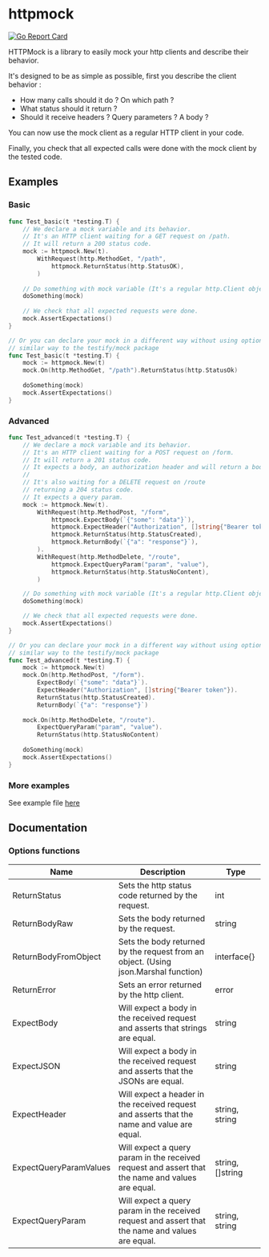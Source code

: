 # httpmock

[![Go Report Card](https://goreportcard.com/badge/github.com/oupo1337/httpmock)](https://goreportcard.com/report/github.com/oupo1337/httpmock)

HTTPMock is a library to easily mock your http clients and describe their behavior.

It's designed to be as simple as possible, first you describe the client behavior :
 - How many calls should it do ? On which path ?
 - What status should it return ?
 - Should it receive headers ? Query parameters ? A body ?

You can now use the mock client as a regular HTTP client in your code.

Finally, you check that all expected calls were done with the mock client by the tested code. 

## Examples

### Basic

```go
func Test_basic(t *testing.T) {
    // We declare a mock variable and its behavior.
    // It's an HTTP client waiting for a GET request on /path.
    // It will return a 200 status code.
    mock := httpmock.New(t).
        WithRequest(http.MethodGet, "/path",
            httpmock.ReturnStatus(http.StatusOK), 
        )
	
    // Do something with mock variable (It's a regular http.Client object).
    doSomething(mock)
	
    // We check that all expected requests were done. 
    mock.AssertExpectations()
}

// Or you can declare your mock in a different way without using option functions
// similar way to the testify/mock package
func Test_basic(t *testing.T) {
	mock := httpmock.New(t)
	mock.On(http.MethodGet, "/path").ReturnStatus(http.StatusOk)
	
	doSomething(mock)
	mock.AssertExpectations()
}
```

### Advanced

```go
func Test_advanced(t *testing.T) {
    // We declare a mock variable and its behavior.
    // It's an HTTP client waiting for a POST request on /form.
    // It will return a 201 status code.
    // It expects a body, an authorization header and will return a body
    //
    // It's also waiting for a DELETE request on /route
    // returning a 204 status code.
    // It expects a query param.
    mock := httpmock.New(t).
        WithRequest(http.MethodPost, "/form",
            httpmock.ExpectBody(`{"some": "data"}`),
            httpmock.ExpectHeader("Authorization", []string{"Bearer token"}),
            httpmock.ReturnStatus(http.StatusCreated),
            httpmock.ReturnBody(`{"a": "response"}`),
        ).
        WithRequest(http.MethodDelete, "/route",
            httpmock.ExpectQueryParam("param", "value"),
            httpmock.ReturnStatus(http.StatusNoContent),
        )

    // Do something with mock variable (It's a regular http.Client object).
    doSomething(mock)

    // We check that all expected requests were done. 
    mock.AssertExpectations()
}

// Or you can declare your mock in a different way without using option functions
// similar way to the testify/mock package
func Test_advanced(t *testing.T) {
	mock := httpmock.New(t)
	mock.On(http.MethodPost, "/form").
		ExpectBody(`{"some": "data"}`).
		ExpectHeader("Authorization", []string{"Bearer token"}).
		ReturnStatus(http.StatusCreated).
		ReturnBody(`{"a": "response"}`)
	
	mock.On(http.MethodDelete, "/route").
		ExpectQueryParam("param", "value").
		ReturnStatus(http.StatusNoContent)
	
	doSomething(mock)
	mock.AssertExpectations()
}
```

### More examples

See example file [here](examples/example_test.go)

## Documentation

### Options functions

| Name                   | Description                                                                                      | Type             |
|------------------------|--------------------------------------------------------------------------------------------------|------------------|
| ReturnStatus           | Sets the http status code returned by the request.                                               | int              |
| ReturnBodyRaw          | Sets the body returned by the request.                                                           | string           |
| ReturnBodyFromObject   | Sets the body returned by the request from an object. (Using json.Marshal function)              | interface{}      |
| ReturnError            | Sets an error returned by the http client.                                                       | error            |
| ExpectBody             | Will expect a body in the received request and asserts that strings are equal.                   | string           |
| ExpectJSON             | Will expect a body in the received request and asserts that the JSONs are equal.                 | string           |
| ExpectHeader           | Will expect a header in the received request and asserts that the name and value are equal.      | string, string   |
| ExpectQueryParamValues | Will expect a query param in the received request and assert that the name and values are equal. | string, []string |
| ExpectQueryParam       | Will expect a query param in the received request and assert that the name and values are equal. | string, string   |

